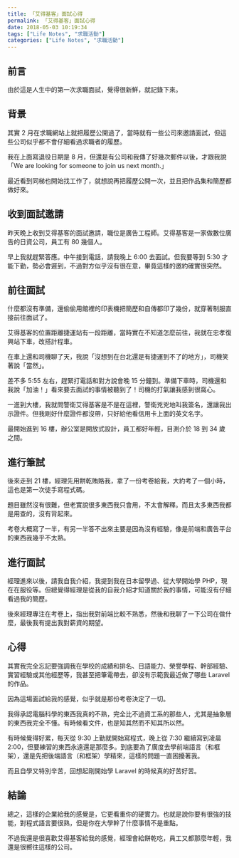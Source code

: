 ```yaml
---
title: 「艾得基客」面試心得
permalink: 「艾得基客」面試心得
date: 2018-05-03 10:19:34
tags: ["Life Notes", "求職活動"]
categories: ["Life Notes", "求職活動"]
---
```


## 前言

由於這是人生中的第一次求職面試，覺得很新鮮，就記錄下來。

## 背景

其實 2 月在求職網站上就把履歷公開過了，當時就有一些公司來邀請面試，但這些公司似乎都不會仔細看過求職者的履歷。

我在上面寫退役日期是 8 月，但還是有公司和我傳了好幾次郵件以後，才跟我說「We are looking for someone to join us next month.」

最近看到同梯也開始找工作了，就想說再把履歷公開一次，並且把作品集和簡歷都做好來。

## 收到面試邀請

昨天晚上收到艾得基客的面試邀請，職位是廣告工程師。艾得基客是一家做數位廣告的日資公司，員工有 80 幾個人。

早上我就趕緊答應。中午接到電話，請我晚上 6:00 去面試。但我要等到 5:30 才能下勤，勢必會遲到，不過對方似乎沒有很在意，畢竟這樣的邀約確實很突然。

## 前往面試

什麼都沒有準備，還偷偷用館裡的印表機把簡歷和自傳都印了幾份，就穿著制服直接前往面試了。

艾得基客的位置距離捷運站有一段距離，當時實在不知道怎麼前往，我就在忠孝復興站下車，改搭計程車。

在車上還和司機聊了天，我說「沒想到在台北還是有捷運到不了的地方」，司機笑著說「當然」。

差不多 5:55 左右，趕緊打電話和對方說會晚 15 分鐘到。準備下車時，司機還和我說「加油！」看來要去面試的事情被聽到了！司機的打氣讓我感到很窩心。

一進到大樓，我就問警衛艾得基客是不是在這裡，警衛兇兇地叫我簽名，還讓我出示證件。但我剛好什麼證件都沒帶，只好給他看信用卡上面的英文名字。

最開始進到 16 樓，辦公室是開放式設計，員工都好年輕，目測介於 18 到 34 歲之間。

## 進行筆試

後來走到 21 樓，經理先用餅乾賄賂我，拿了一份考卷給我，大約考了一個小時，這也是第一次徒手寫程式碼。

題目雖然沒有很難，但老實說很多東西我只會用，不太會解釋。而且太多東西我都是用查的，沒有背起來。

考卷大概寫了一半，有另一半答不出來主要是因為沒有經驗，像是前端和廣告平台的東西我幾乎不太熟。

## 進行面試

經理進來以後，請我自我介紹，我提到我在日本留學過、從大學開始學 PHP，現在在服役等。但總覺得經理是從我的自我介紹才知道關於我的事情，可能沒有仔細看過我的簡歷。

後來經理專注在考卷上，指出我對前端比較不熟悉，然後和我聊了一下公司在做什麼，最後我有提出我對薪資的期望。

## 心得

其實我完全忘記要強調我在學校的成績和排名、日語能力、榮譽學程、幹部經驗、實習經驗或其他經歷等，我甚至把筆電帶去，卻沒有示範我最近做了哪些 Laravel 的作品。

因為這場面試給我的感覺，似乎就是那份考卷決定了一切。

我得承認電腦科學的東西我真的不熟，完全比不過資工系的那些人，尤其是抽象層的東西我完全不懂。有時候看文件，也是知其然而不知其所以然。

有時候覺得好累，每天從 9:30 上勤就開始寫程式，晚上從 7:30 繼續寫到凌晨 2:00，但要練習的東西永遠還是那麼多。到底要為了廣度去學前端語言（和框架），還是先把後端語言（和框架）學精來，這樣的問題一直困擾著我。

而且自學又特別辛苦，回想起剛開始學 Laravel 的時候真的好苦好苦。

## 結論

總之，這樣的企業給我的感覺是，它更看重你的硬實力。也就是說你要有很強的技能，對程式語言要很熟，但是你在大學幹了什麼事情不是重點。

不過我還是很喜歡艾得基客給我的感覺，經理會給餅乾吃，員工又都那麼年輕，我還是很嚮往這樣的公司。
